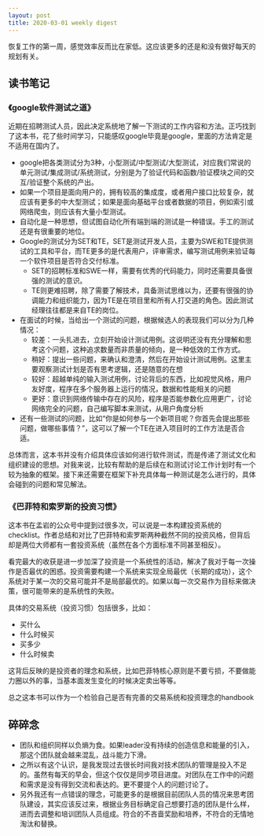```yaml
---
layout: post
title: 2020-03-01 weekly digest
---
```

恢复工作的第一周，感觉效率反而比在家低。这应该更多的还是和没有做好每天的规划有关。

## 读书笔记

### 《google软件测试之道》

近期在招聘测试人员，因此决定系统地了解一下测试的工作内容和方法。正巧找到了这本书，花了些时间学习，只能感叹google毕竟是google，里面的方法肯定是不适用在国内了。

* google把各类测试分为3种，小型测试/中型测试/大型测试，对应我们常说的单元测试/集成测试/系统测试，分别是为了验证代码和函数/验证模块之间的交互/验证整个系统的产出。
* 如果一个项目是面向用户的，拥有较高的集成度，或者用户接口比较复杂，就应该有更多的中大型测试；如果是面向基础平台或者数据的项目，例如索引或网络爬虫，则应该有大量小型测试。
* 自动化是一种思想，但试图自动化所有端到端的测试是一种错误。手工的测试还是有很重要的地位。
* Google的测试分为SET和TE，SET是测试开发人员，主要为SWE和TE提供测试的工具和平台，而TE更多的是代表用户，评审需求，编写测试用例来验证每一个软件项目是否符合交付标准。
	* SET的招聘标准和SWE一样，需要有优秀的代码能力，同时还需要具备很强的测试的意识。
	* TE则更难招聘，除了需要了解技术，具备测试思维以为，还要有很强的协调能力和组织能力，因为TE是在项目里和所有人打交道的角色。因此测试经理往往都是来自TE的岗位。
* 在面试的时候，当给出一个测试的问题，根据候选人的表现我们可以分为几种情况：
	* 较差：一头扎进去，立刻开始设计测试用例。这说明还没有充分理解和思考这个问题，这种追求数量而非质量的倾向，是一种低效的工作方式。
	* 稍好：提出一些问题，来确认和澄清，然后在开始设计测试用例。这里主要观察测试计划是否有思考逻辑，还是随意的在想
	* 较好：超越单纯的输入测试用例，讨论背后的东西，比如视觉风格，用户友好度，程序在多个服务器上运行的情况，数据和性能相关的问题
	* 更好：意识到网络传输中存在的风险，程序是否能参数化应用更广，讨论网络完全的问题，自己编写脚本来测试，从用户角度分析
* 还有一些测试的问题，比如“你是如何参与一个新项目呢？你首先会提出那些问题，做哪些事情？”，这可以了解一个TE在进入项目时的工作方法是否合适。

总体而言，这本书并没有介绍具体应该如何进行软件测试，而是传递了测试文化和组织建设的思想。对我来说，比较有帮助的是后续在和测试讨论工作计划时有一个较为抽象的框架。接下来还需要在框架下补充具体每一种测试是怎么进行的，具体会碰到的问题和常见解法。

### 《巴菲特和索罗斯的投资习惯》

这本书在孟岩的公众号中提到过很多次，可以说是一本构建投资系统的checklist。作者总结和对比了巴菲特和索罗斯两种截然不同的投资风格，但背后却是两位大师都有一套投资系统（虽然在各个方面标准不同甚至相反）。

看完最大的收获是进一步加深了投资是一个系统性的活动，解决了我对于每一次操作是否最优的困惑。投资需要构建一个系统来实现全局最优（长期的成功），这个系统对于某一次的交易可能并不是局部最优的。如果以每一次交易作为目标来做决策，很可能带来的是系统性的失败。

具体的交易系统（投资习惯）包括很多，比如：

* 买什么
* 什么时候买
* 买多少
* 什么时候卖

这背后反映的是投资者的理念和系统，比如巴菲特核心原则是不要亏损，不要做能力圈以外的事，当基本面发生变化的时候决定卖出等等。

总之这本书可以作为一个检验自己是否有完善的交易系统和投资理念的handbook

## 碎碎念

* 团队和组织同样以负熵为食。如果leader没有持续的创造信息和能量的引入，那这个团队就会越来混乱，战斗能力下滑。
* 之所以有这个认识，是我发现过去很长时间我对技术团队的管理是投入不足的。虽然有每天的早会，但这个仅仅是同步项目进度。对团队在工作中的问题和需求是没有得到交流和表达的。更不要提个人的问题讨论了。
* 另外我还有一点错误的理念，可能更多的是根据目前团队人员的情况来思考团队建设，其实应该反过来，根据业务目标确定自己想要打造的团队是什么样，进而去调整和培训团队人员组成。符合的不吝啬奖励和培养，不符合的无情地淘汰和替换。

